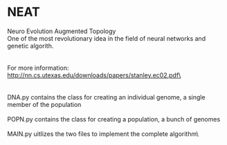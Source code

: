 # NEAT
Neuro Evolution Augmented Topology\
One of the most revolutionary idea in the field of neural networks and genetic algorith.\
\
\
For more information:\
http://nn.cs.utexas.edu/downloads/papers/stanley.ec02.pdf\
\
\
\
DNA.py contains the class for creating an individual genome, a single member of the population\
\
POPN.py contains the class for creating a population, a bunch of genomes\
\
MAIN.py uitlizes the two files to implement the complete algorithm\


